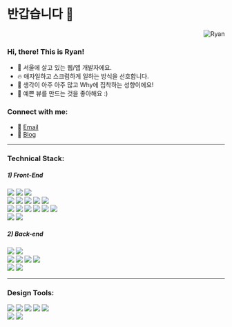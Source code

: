 # 반갑습니다 👋

<p align="right"> <img src="https://komarev.com/ghpvc/?username=rhan-ahn" alt="Ryan" /></p>

### Hi, there! This is Ryan!

- 🏡 서울에 살고 있는 웹/앱 개발자에요.
- 🔥 애자일하고 스크럼하게 일하는 방식을 선호합니다.
- 🦋 생각이 아주 아주 많고 Why에 집착하는 성향이에요!
- 👯 예쁜 뷰를 만드는 것을 좋아해요 :)

### Connect with me:

- 📨 [Email](https://mail.google.com/mail/?view=cm&amp;fs=1&amp;to=kaaiinn4@gmail.com)
- 📖 [Blog](https://velog.io/@xedni)


---


### Technical Stack:
<h5>1) Front-End</h5>
<div>
  <span>
    <img src="https://img.shields.io/badge/Typescript-101010?style=flat&logo=TypeScript&logoColor=3178C6"/>
  </span>
  <span>
    <img src="https://img.shields.io/badge/Javascript-101010?style=flat&logo=JavaScript&logoColor=F7DF1E"/>
  </span>
  <span>
    <img src="https://img.shields.io/badge/Dart-101010?style=flat&logo=Dart&logoColor=0175C2"/>
  </span>
  
  <br>
  
  <span>
    <img src="https://img.shields.io/badge/Next.js-303030?style=flat&logo=Next.js&logoColor=white"/>
  </span>
  <span>
    <img src="https://img.shields.io/badge/React.js-303030?style=flat&logo=React&logoColor=61DAFB"/>
  </span>
  <span>
    <img src="https://img.shields.io/badge/Vue.js-303030?style=flat&logo=Vue.js&logoColor=4FC08D"/>
  </span>
  <span>
    <img src="https://img.shields.io/badge/Flutter-303030?style=flat&logo=Flutter&logoColor=764ABC"/>
  </span>
  <span>
    <img src="https://img.shields.io/badge/ReactNative-303030?style=flat&logo=React&logoColor=61DAFB"/>
  </span>
  
  <br>
  
  <span>
    <img src="https://img.shields.io/badge/ReduxSaga-101010?style=flat&logo=Redux&logoColor=764ABC"/>
  </span>
  <span>
    <img src="https://img.shields.io/badge/ReactQuery-101010?style=flat&logo=React Query&logoColor=FF4154"/>
  </span>
  <span>
    <img src="https://img.shields.io/badge/Zustand-101010?style=flat&logo=Zotero&logoColor=F3DF49"/>
  </span>
  <span>
    <img src="https://img.shields.io/badge/Vuex-101010?style=flat&logo=Vue.js&logoColor=4FC08D"/>
  </span>
  <span>
    <img src="https://img.shields.io/badge/GetX-101010?style=flat&logo=Ghost&logoColor=purple"/>
  </span>
  <span>
    <img src="https://img.shields.io/badge/Pinia-101010?style=flat&logo=pihole&logoColor=yellow"/>
  </span>
  
  <br>
  
  <span>
    <img src="https://img.shields.io/badge/StyledComponent-303030?style=flat&logo=styled%2Dcomponents&logoColor=DB7093"/>
  </span>
  <span>
    <img src="https://img.shields.io/badge/TailwindCSS-303030?style=flat&logo=Tailwind%20CSS&logoColor=06B6D4"/>
  </span>
  <span>
  </span>
</div>

<h5>2) Back-end</h5>
<div>
  <span>
    <img src="https://img.shields.io/badge/Nodejs-101010?style=flat&logo=Node.js&logoColor=339933"/>
  </span>
  <span>
    <img src="https://img.shields.io/badge/Java-101010?style=flat&logo=Oracle&logoColor=47A248"/>
  </span>

  <br>
  
  <span>
    <img src="https://img.shields.io/badge/GraphQL-303030?style=flat&logo=graphql&logoColor=E10098"/>
  </span>
  <span>
    <img src="https://img.shields.io/badge/Express-303030?style=flat&logo=Express&logoColor=white"/>
  </span>
  <span>
    <img src="https://img.shields.io/badge/MongoDB-303030?style=flat&logo=mongodb&logoColor=47A248"/>
  </span>
  <span>
    <img src="https://img.shields.io/badge/MySQL-303030?style=flat&logo=mysql&logoColor=4479A1"/>
  </span>
  
  <br>
  
  <span>
    <img src="https://img.shields.io/badge/GCP-303030?style=flat&logo=googlecloud&logoColor=4285F4"/>
  </span>
  <span>
    <img src="https://img.shields.io/badge/AWS-303030?style=flat&logo=amazonaws&logoColor=FF9900"/>
  </span>
</div>

---

### Design Tools:
<div>
  <span>
    <img src="https://img.shields.io/badge/Adobe%20Illustrator-101010?style=flat&logo=Adobe%20Illustrator&logoColor=FF9A00"/>
  </span>
  <span>
    <img src="https://img.shields.io/badge/Adobe%20XD-101010?style=flat&logo=Adobe XD&logoColor=FF61F6"/>
  </span>
  <span>
    <img src="https://img.shields.io/badge/Figma-101010?style=flat&logo=Figma&logoColor=F24E1E"/>
  </span>
  <span>
    <img src="https://img.shields.io/badge/Adobe%20Lightroom-101010?style=flat&logo=Adobe%20Lightroom&logoColor=31A8FF"/>
  </span>
  <span>
    <img src="https://img.shields.io/badge/Adobe%20Photoshop-101010?style=flat&logo=Adobe%20Photoshop&logoColor=27A1C5"/>
  </span>
  <br>
  <span>
    <img src="https://img.shields.io/badge/Adobe%20AfterEffects-323232?style=flat&logo=adobeaftereffects&logoColor=9999FF"/>
  </span>
  <span>
    <img src="https://img.shields.io/badge/Adobe%20PremierePro-323232?style=flat&logo=adobepremierepro&logoColor=9999FF"/>
  </span>
</div>
